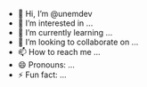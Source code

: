 - 👋 Hi, I’m @unemdev
- 👀 I’m interested in ...
- 🌱 I’m currently learning ...
- 💞️ I’m looking to collaborate on ...
- 📫 How to reach me ...
- 😄 Pronouns: ...
- ⚡ Fun fact: ...

<!---
unemdev/unemdev is a ✨ special ✨ repository because its `README.md` (this file) appears on your GitHub profile.
You can click the Preview link to take a look at your changes.
--->
